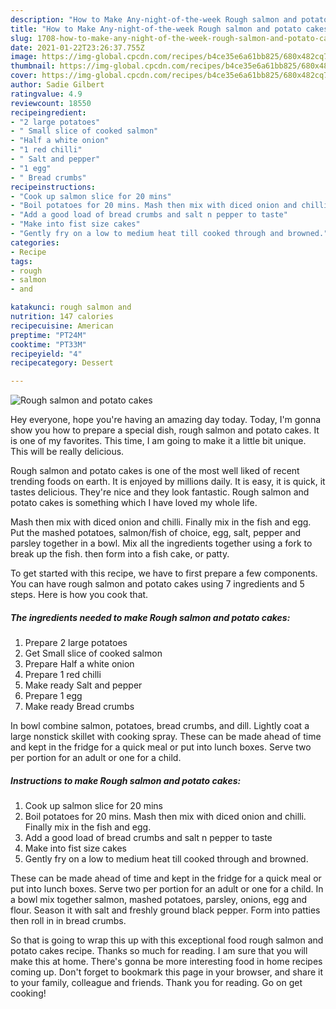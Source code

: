 ```yaml
---
description: "How to Make Any-night-of-the-week Rough salmon and potato cakes"
title: "How to Make Any-night-of-the-week Rough salmon and potato cakes"
slug: 1708-how-to-make-any-night-of-the-week-rough-salmon-and-potato-cakes
date: 2021-01-22T23:26:37.755Z
image: https://img-global.cpcdn.com/recipes/b4ce35e6a61bb825/680x482cq70/rough-salmon-and-potato-cakes-recipe-main-photo.jpg
thumbnail: https://img-global.cpcdn.com/recipes/b4ce35e6a61bb825/680x482cq70/rough-salmon-and-potato-cakes-recipe-main-photo.jpg
cover: https://img-global.cpcdn.com/recipes/b4ce35e6a61bb825/680x482cq70/rough-salmon-and-potato-cakes-recipe-main-photo.jpg
author: Sadie Gilbert
ratingvalue: 4.9
reviewcount: 18550
recipeingredient:
- "2 large potatoes"
- " Small slice of cooked salmon"
- "Half a white onion"
- "1 red chilli"
- " Salt and pepper"
- "1 egg"
- " Bread crumbs"
recipeinstructions:
- "Cook up salmon slice for 20 mins"
- "Boil potatoes for 20 mins. Mash then mix with diced onion and chilli. Finally mix in the fish and egg."
- "Add a good load of bread crumbs and salt n pepper to taste"
- "Make into fist size cakes"
- "Gently fry on a low to medium heat till cooked through and browned."
categories:
- Recipe
tags:
- rough
- salmon
- and

katakunci: rough salmon and 
nutrition: 147 calories
recipecuisine: American
preptime: "PT24M"
cooktime: "PT33M"
recipeyield: "4"
recipecategory: Dessert

---
```



![Rough salmon and potato cakes](https://img-global.cpcdn.com/recipes/b4ce35e6a61bb825/680x482cq70/rough-salmon-and-potato-cakes-recipe-main-photo.jpg)

Hey everyone, hope you're having an amazing day today. Today, I'm gonna show you how to prepare a special dish, rough salmon and potato cakes. It is one of my favorites. This time, I am going to make it a little bit unique. This will be really delicious.

Rough salmon and potato cakes is one of the most well liked of recent trending foods on earth. It is enjoyed by millions daily. It is easy, it is quick, it tastes delicious. They're nice and they look fantastic. Rough salmon and potato cakes is something which I have loved my whole life.

Mash then mix with diced onion and chilli. Finally mix in the fish and egg. Put the mashed potatoes, salmon/fish of choice, egg, salt, pepper and parsley together in a bowl. Mix all the ingredients together using a fork to break up the fish. then form into a fish cake, or patty.


To get started with this recipe, we have to first prepare a few components. You can have rough salmon and potato cakes using 7 ingredients and 5 steps. Here is how you cook that.

<!--inarticleads1-->

##### The ingredients needed to make Rough salmon and potato cakes:

1. Prepare 2 large potatoes
1. Get  Small slice of cooked salmon
1. Prepare Half a white onion
1. Prepare 1 red chilli
1. Make ready  Salt and pepper
1. Prepare 1 egg
1. Make ready  Bread crumbs


In bowl combine salmon, potatoes, bread crumbs, and dill. Lightly coat a large nonstick skillet with cooking spray. These can be made ahead of time and kept in the fridge for a quick meal or put into lunch boxes. Serve two per portion for an adult or one for a child. 

<!--inarticleads2-->

##### Instructions to make Rough salmon and potato cakes:

1. Cook up salmon slice for 20 mins
1. Boil potatoes for 20 mins. Mash then mix with diced onion and chilli. Finally mix in the fish and egg.
1. Add a good load of bread crumbs and salt n pepper to taste
1. Make into fist size cakes
1. Gently fry on a low to medium heat till cooked through and browned.


These can be made ahead of time and kept in the fridge for a quick meal or put into lunch boxes. Serve two per portion for an adult or one for a child. In a bowl mix together salmon, mashed potatoes, parsley, onions, egg and flour. Season it with salt and freshly ground black pepper. Form into patties then roll in in bread crumbs. 

So that is going to wrap this up with this exceptional food rough salmon and potato cakes recipe. Thanks so much for reading. I am sure that you will make this at home. There's gonna be more interesting food in home recipes coming up. Don't forget to bookmark this page in your browser, and share it to your family, colleague and friends. Thank you for reading. Go on get cooking!
